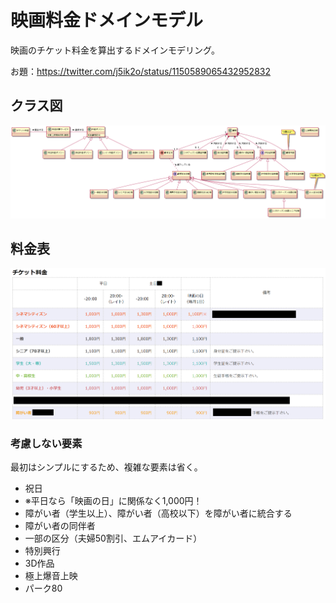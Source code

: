 # 映画料金ドメインモデル

映画のチケット料金を算出するドメインモデリング。

お題：https://twitter.com/j5ik2o/status/1150589065432952832

## クラス図

![](https://github.com/blue32a/ticket-price-modeling/blob/main/docs/modeling.png?raw=true)

## 料金表

![](https://github.com/blue32a/ticket-price-modeling/blob/main/docs/ticket_price.png?raw=true)

### 考慮しない要素

最初はシンプルにするため、複雑な要素は省く。

- 祝日
- ※平日なら「映画の日」に関係なく1,000円！
- 障がい者（学生以上）、障がい者（高校以下）を障がい者に統合する
- 障がい者の同伴者
- 一部の区分（夫婦50割引、エムアイカード）
- 特別興行
- 3D作品
- 極上爆音上映
- パーク80
